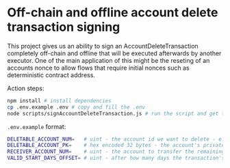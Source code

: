 # Off-chain and offline account delete transaction signing

This project gives us an ability to sign an AccountDeleteTransaction completely off-chain and offline that will be executed afterwards by another executor. One of the main application of this might be the reseting of an accounts nonce to allow flows that require initial nonces such as deterministic contract address.

Action steps:

```bash
npm install # install dependencies
cp .env.example .env # copy and fill the .env
node scripts/signAccountDeleteTransaction.js # run the script and get the signed transaction bytes
```

`.env.example` format:
```bash
DELETABLE_ACCOUNT_NUM=   # uint - the account id we want to delete - e.g. 6056440
DELETABLE_ACCOUNT_PK=    # hex encoded 32 bytes - the account's private key - e.g. 0x0e98be035c311a4053db957b088497e326e62964ecad8672ad797370506ff9bf
RECEIVER_ACCOUNT_NUM=    # uint - the account to transfer the remaining funds to - e.g. 5644001
VALID_START_DAYS_OFFSET= # uint - after how many days the transaction's validStart time will be set - e.g. 15 (default 30)
```
